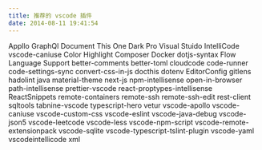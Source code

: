 ```yaml
---
title: 推荐的 vscode 插件
date: 2014-08-11 19:41:54
---
```


Appllo GraphQl
Document This
One Dark Pro
Visual Stuido IntelliCode
vscode-caniuse
Color Highlight
Composer
Docker
dotjs-syntax
Flow Language Support
better-comments
better-toml
cloudcode
code-runner
code-settings-sync
convert-css-in-js
docthis
dotenv
EditorConfig
gitlens
hadolint
java
material-theme
next-js
npm-intellisense
open-in-browser
path-intellisense
prettier-vscode
react-proptypes-intellisense
ReactSnippets
remote-containers
remote-ssh
remote-ssh-edit
rest-client
sqltools
tabnine-vscode
typescript-hero
vetur
vscode-apollo
vscode-caniuse
vscode-custom-css
vscode-eslint
vscode-java-debug
vscode-json5
vscode-leetcode
vscode-less
vscode-npm-script
vscode-remote-extensionpack
vscode-sqlite
vscode-typescript-tslint-plugin
vscode-yaml
vscodeintellicode
xml
